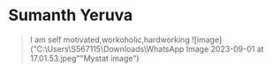 # Sumanth Yeruva
> I am self motivated,workoholic,hardworking
![image]("C:\Users\S567115\Downloads\WhatsApp Image 2023-09-01 at 17.01.53.jpeg""Mystat image")


